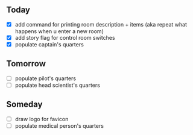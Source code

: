 ## Today
- [X] add command for printing room description + items (aka repeat what happens when u enter a new room)
- [X] add story flag for control room switches
- [X] populate captain's quarters

## Tomorrow
- [ ] populate pilot's quarters
- [ ] populate head scientist's quarters

## Someday
- [ ] draw logo for favicon
- [ ] populate medical person's quarters